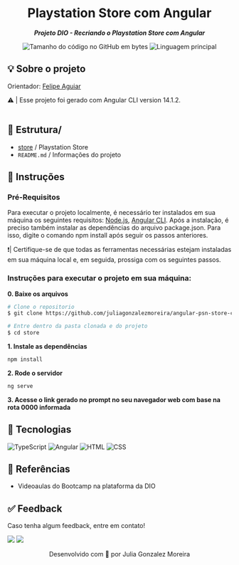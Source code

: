 <h1 align="center">
 Playstation Store com Angular</h1>

<p align="center">
	<b><i>
Projeto DIO - Recriando o Playstation Store com Angular  </i></b>
</p>

<p align="center">
	<img alt="Tamanho do código no GitHub em bytes" src="https://img.shields.io/github/languages/code-size/juliagonzalezmoreira/angular-psn-store-clone?color=6272a4" />
	<img alt="Linguagem principal" src="https://img.shields.io/github/languages/top/juliagonzalezmoreira/angular-psn-store-clone?color=6272a4"/>
</p>

## 💡 Sobre o projeto
 Orientador: [Felipe Aguiar](https://github.com/felipeAguiarCode) 
 <br>

⚠️ | Esse projeto foi gerado com Angular CLI version 14.1.2.  
<br>


## 📁 Estrutura/
- [store](https://github.com/juliagonzalezmoreira/angular-psn-store-clone/tree/main/store) / Playstation Store
- ```README.md``` / Informações do projeto
  
## 📍 Instruções 

### Pré-Requisitos
Para executar o projeto localmente, é necessário ter instalados em sua máquina os seguintes requisitos: [Node.js](https://nodejs.org/en), [Angular CLI](https://angular.io/cli). Após a instalação, é preciso também instalar as dependências do arquivo package.json. Para isso, digite o comando npm install após seguir os passos anteriores.

❗️| Certifique-se de que todas as ferramentas necessárias estejam instaladas em sua máquina local e, em seguida, prossiga com os seguintes passos. <br>

### Instruções para executar o projeto em sua máquina:

**0. Baixe os arquivos**

```bash
# Clone o repositorio
$ git clone https://github.com/juliagonzalezmoreira/angular-psn-store-clone

# Entre dentro da pasta clonada e do projeto
$ cd store
```

**1. Instale as dependências**

```bash
npm install
```

**2. Rode o servidor**

```bash
ng serve
```

**3. Acesse o link gerado no prompt no seu navegador web com base na rota 0000 informada**


## 🔧 Tecnologias
![TypeScript](https://img.shields.io/badge/TypeScript-007ACC?style=for-the-badge&logo=typescript&logoColor=white)
![Angular](https://img.shields.io/badge/Angular-DD0031?style=for-the-badge&logo=angular&logoColor=white)
![HTML](https://img.shields.io/badge/HTML5-E34F26?style=for-the-badge&logo=html5&logoColor=white)
![CSS](https://img.shields.io/badge/CSS-239120?&style=for-the-badge&logo=css3&logoColor=white)

## 🔗 Referências
- Videoaulas do Bootcamp na plataforma da DIO

## ✅ Feedback

Caso tenha algum feedback, entre em contato!

<a href = "mailto:juliagonzalezmoreira@gmail.com"><img src="https://img.shields.io/badge/Gmail-D14836?style=for-the-badge&logo=gmail&logoColor=white"></a> 
<a href="https://www.linkedin.com/in/julia-gonzalez-moreira/" target="_blank"><img src="https://img.shields.io/badge/-LinkedIn-%230077B5?style=for-the-badge&logo=linkedin&logoColor=white" target="_blank"></a>

<p align="center"> Desenvolvido com 💜 por Julia Gonzalez Moreira </p>
